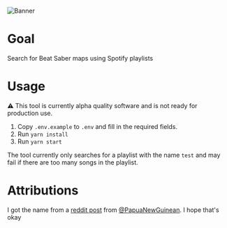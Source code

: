 ![Banner](https://socialify.git.ci/D3SOX/beat-piper/image?description=1&font=Inter&forks=1&issues=1&language=1&name=1&owner=1&pattern=Floating%20Cogs&pulls=1&stargazers=1&theme=Dark)

# Goal
Search for Beat Saber maps using Spotify playlists

# Usage
⚠️ This tool is currently alpha quality software and is not ready for production use.

1. Copy `.env.example` to `.env` and fill in the required fields.
2. Run `yarn install`
3. Run `yarn start`

The tool currently only searches for a playlist with the name `test` and may fail if there are too many songs in the playlist.

# Attributions

I got the name from a [reddit post](https://www.reddit.com/r/beatsaber/comments/hneox9/comment/fxbynuq) from [@PapuaNewGuinean](https://www.reddit.com/user/PapuaNewGuinean). I hope that's okay
